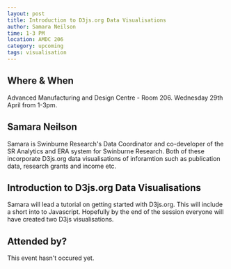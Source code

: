 ```yaml
---
layout: post
title: Introduction to D3js.org Data Visualisations
author: Samara Neilson
time: 1-3 PM
location: AMDC 206
category: upcoming
tags: visualisation
---
```


## Where & When

Advanced Manufacturing and Design Centre - Room 206. Wednesday 29th April from 1-3pm.

## Samara Neilson

Samara is Swinburne Research's Data Coordinator and co-developer of the SR Analytics and ERA system for Swinburne Research. Both of these incorporate D3js.org data visualisations of inforamtion such as publication data, research grants and income etc. 

## Introduction to D3js.org Data Visualisations

Samara will lead a tutorial on getting started with D3js.org. This will include a short into to Javascript. Hopefully by the end of the session everyone will have created two D3js visualisations.

## Attended by?

This event hasn't occured yet.
